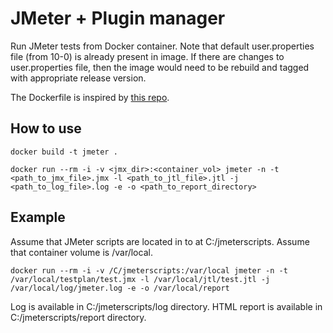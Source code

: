 # JMeter + Plugin manager

Run JMeter tests from Docker container. Note that default user.properties file (from 10-0) is already present in image. If there are changes to user.properties file, then the image would need to be rebuild and tagged with appropriate release version.

The Dockerfile is inspired by [this repo](https://github.com/justb4/docker-jmeter).

## How to use
``
docker build -t jmeter .
``

``
docker run --rm -i -v <jmx_dir>:<container_vol> jmeter -n -t <path_to_jmx_file>.jmx -l <path_to_jtl_file>.jtl -j <path_to_log_file>.log -e -o <path_to_report_directory>
``

## Example
Assume that JMeter scripts are located in to at C:/jmeterscripts.
Assume that container volume is /var/local.

``
docker run --rm -i -v /C/jmeterscripts:/var/local jmeter -n -t /var/local/testplan/test.jmx -l /var/local/jtl/test.jtl -j /var/local/log/jmeter.log -e -o /var/local/report
``

Log is available in C:/jmeterscripts/log directory.
HTML report is available in C:/jmeterscripts/report directory.